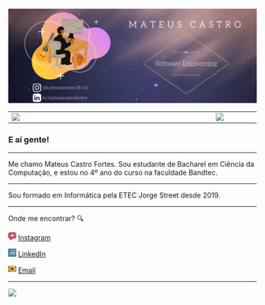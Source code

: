 ![capa github](https://github.com/mateus-castro/mateus-castro/blob/main/images/capa_git_castro.png)  

<center>
  <table>
    <tr>
        <td><img width="400px" align="left" src="https://github-readme-stats.vercel.app/api/top-langs/?username=mateus-castro&hide=html&layout=compact&theme=dracula" /></td>
        <td><img width="495px" align="left" src="https://github-readme-stats.vercel.app/api?username=mateus-castro&theme=dracula"/></td>
    </tr>   
  </table>
</center>  


### E aí gente!

---

Me chamo Mateus Castro Fortes. Sou estudante de Bacharel em Ciência da Computação, e estou no 4º ano do curso na faculdade Bandtec. 

---

Sou formado em Informática pela ETEC Jorge Street desde 2019.  

---

Onde me encontrar? :mag:  

<a href="https://www.instagram.com/kastroooooooo/"><img src="https://github.com/mateus-castro/mateus-castro/blob/main/images/instagram.png" width="16"></img></a> [Instagram](https://www.instagram.com/kastroooooooo)  

<a href="https://www.linkedin.com/in/mateuscastrofortes"><img src="https://github.com/mateus-castro/mateus-castro/blob/main/images/linkedin.png" width="16"></img></a> [LinkedIn](https://www.linkedin.com/in/mateuscastrofortes)  

<a href="mailto:mateuscastrofortes@gmail.com"><img src="https://github.com/mateus-castro/mateus-castro/blob/main/images/email.png" width="16"></img></a> [Email](mailto:mateuscastrofortes@gmail.com)  

---  

![](https://komarev.com/ghpvc/?username=leticiadasilva&color=blue&style=flat)

